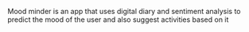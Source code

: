 Mood minder is an app that uses digital diary and sentiment analysis to predict the mood of the user and also suggest activities based on it
